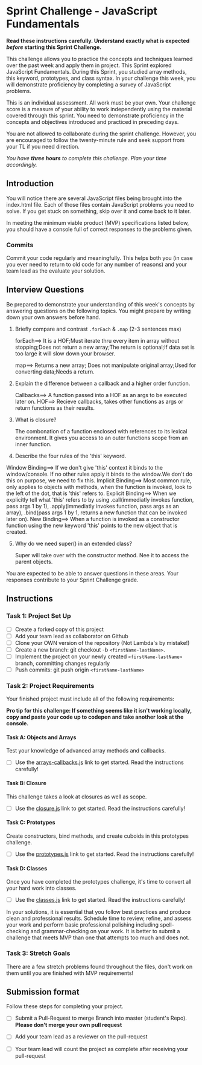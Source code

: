 # Sprint Challenge - JavaScript Fundamentals

**Read these instructions carefully. Understand exactly what is expected _before_ starting this Sprint Challenge.**

This challenge allows you to practice the concepts and techniques learned over the past week and apply them in project. This Sprint explored JavaScript Fundamentals. During this Sprint, you studied array methods, this keyword, prototypes, and class syntax. In your challenge this week, you will demonstrate proficiency by completing a survey of JavaScript problems.

This is an individual assessment. All work must be your own. Your challenge score is a measure of your ability to work independently using the material covered through this sprint. You need to demonstrate proficiency in the concepts and objectives introduced and practiced in preceding days.

You are not allowed to collaborate during the sprint challenge. However, you are encouraged to follow the twenty-minute rule and seek support from your TL if you need direction. 

_You have **three hours** to complete this challenge. Plan your time accordingly._


## Introduction

You will notice there are several JavaScript files being brought into the index.html file.  Each of those files contain JavaScript problems you need to solve.  If you get stuck on something, skip over it and come back to it later.

In meeting the minimum viable product (MVP) specifications listed below, you should have a console full of correct responses to the problems given.

### Commits

Commit your code regularly and meaningfully. This helps both you (in case you ever need to return to old code for any number of reasons) and your team lead as the evaluate your solution.

## Interview Questions

Be prepared to demonstrate your understanding of this week's concepts by answering questions on the following topics. You might prepare by writing down your own answers before hand.

1. Briefly compare and contrast `.forEach` & `.map` (2-3 sentences max)

    forEach==>
    It is a HOF;Must iterate thru every item in array without stopping;Does not return a new array;The return is optional;If data set is too large it will slow down your browser.

    map==>
    Returns a new array; Does not manipulate original array;Used for converting data;Needs a return.

2. Explain the difference between a callback and a higher order function.

    Callbacks==> A function passed into a HOF as an args to be executed later on.
    HOF==> Recieve callbacks, takes other functions as args or return functions as their results.

3. What is closure?

    The combonation of a function enclosed with references to its lexical environment. It gives you access to an outer functions scope from an inner function.

4. Describe the four rules of the 'this' keyword.

Window Binding==> If we don't give 'this' context it binds to the window/console. If no other rules apply it binds to the window.We don't do this on purpose, we need to fix this.
Implicit Binding==> Most common rule, only applies to objects with methods, when the function is invoked, look to the left of the dot, that is 'this' refers to.
Explicit Binding==> When we explicitly tell what 'this' refers to by using .call(immediatly invokes function, pass args 1 by 1), .apply(immediatly invokes function, pass args as an array), .bind(pass args 1 by 1, returns a new function that can be invoked later on).
New Binding==> When a function is invoked as a constructor function using the new keyword 'this' points to the new object that is created.

5. Why do we need super() in an extended class?

    Super will take over with the constructor method. Nee it to access the parent objects.

You are expected to be able to answer questions in these areas. Your responses contribute to your Sprint Challenge grade. 

## Instructions

### Task 1: Project Set Up

- [ ] Create a forked copy of this project
- [ ] Add your team lead as collaborator on Github
- [ ] Clone your OWN version of the repository (Not Lambda's by mistake!)
- [ ] Create a new branch: git checkout -b `<firstName-lastName>`.
- [ ] Implement the project on your newly created `<firstName-lastName>` branch, committing changes regularly
- [ ] Push commits: git push origin `<firstName-lastName>`

### Task 2: Project Requirements

Your finished project must include all of the following requirements:

**Pro tip for this challenge: If something seems like it isn't working locally, copy and paste your code up to codepen and take another look at the console.**

#### Task A: Objects and Arrays

Test your knowledge of advanced array methods and callbacks.
* [ ] Use the [arrays-callbacks.js](challenges/arrays-callbacks.js) link to get started.  Read the instructions carefully!

#### Task B: Closure

This challenge takes a look at closures as well as scope. 
* [ ] Use the [closure.js](challenges/closure.js) link to get started. Read the instructions carefully!

#### Task C: Prototypes

Create constructors, bind methods, and create cuboids in this prototypes challenge.
* [ ] Use the [prototypes.js](challenges/prototypes.js) link to get started. Read the instructions carefully!

#### Task D: Classes

Once you have completed the prototypes challenge, it's time to convert all your hard work into classes.
* [ ] Use the [classes.js](challenges/classes.js) link to get started. Read the instructions carefully!

In your solutions, it is essential that you follow best practices and produce clean and professional results. Schedule time to review, refine, and assess your work and perform basic professional polishing including spell-checking and grammar-checking on your work. It is better to submit a challenge that meets MVP than one that attempts too much and does not.

### Task 3: Stretch Goals 

There are a few stretch problems found throughout the files, don't work on them until you are finished with MVP requirements!

## Submission format

Follow these steps for completing your project.

- [ ] Submit a Pull-Request to merge <firstName-lastName> Branch into master (student's  Repo). **Please don't merge your own pull request**
- [ ] Add your team lead as a reviewer on the pull-request
- [ ] Your team lead will count the project as complete after receiving your pull-request


